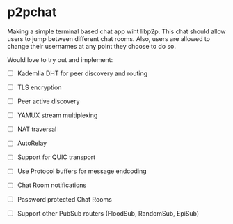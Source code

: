 # p2pchat
Making a simple terminal based chat app wiht libp2p.
This chat should allow users to jump between different chat rooms. Also, users are allowed to change their usernames at any point they choose to do so.

Would love to try out and implement:
- [ ] Kademlia DHT for peer discovery and routing
- [ ] TLS encryption
- [ ] Peer active discovery
- [ ] YAMUX stream multiplexing
- [ ] NAT traversal
- [ ] AutoRelay
- [ ] Support for QUIC transport
- [ ] Use Protocol buffers for message endcoding
- [ ] Chat Room notifications
- [ ] Password protected Chat Rooms  
- [ ] Support other PubSub routers (FloodSub, RandomSub, EpiSub)

